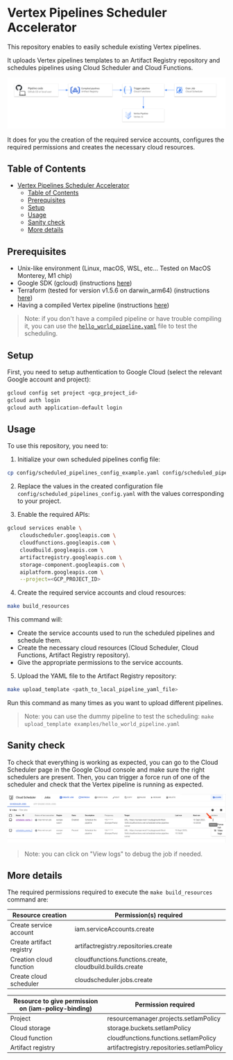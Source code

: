 # Vertex Pipelines Scheduler Accelerator

This repository enables to easily schedule existing Vertex pipelines.

It uploads Vertex pipelines templates to an Artifact Registry repository and schedules pipelines using Cloud Scheduler and Cloud Functions.

<img src="assets/infra.png">

It does for you the creation of the required service accounts, configures the required permissions and creates the necessary cloud resources.

## Table of Contents

- [Vertex Pipelines Scheduler Accelerator](#vertex-pipelines-scheduler-accelerator)
  - [Table of Contents](#table-of-contents)
  - [Prerequisites](#prerequisites)
  - [Setup](#setup)
  - [Usage](#usage)
  - [Sanity check](#sanity-check)
  - [More details](#more-details)

## Prerequisites

- Unix-like environment (Linux, macOS, WSL, etc... Tested on MacOS Monterey, M1 chip)
- Google SDK (gcloud) (instructions [here](https://cloud.google.com/sdk/docs/install#installation_instructions))
- Terraform (tested for version v1.5.6 on darwin_arm64) (instructions [here](https://developer.hashicorp.com/terraform/tutorials/aws-get-started/install-cli#install-terraform))
- Having a compiled Vertex pipeline (instructions [here](https://cloud.google.com/vertex-ai/docs/pipelines/build-pipeline#compile_your_pipeline_into_a_yaml_file))

> Note: if you don't have a compiled pipeline or have trouble compiling it, you can use the [`hello_world_pipeline.yaml`](examples/hello_world_pipeline.yaml) file to test the scheduling.

## Setup

First, you need to setup authentication to Google Cloud (select the relevant Google account and project):

```bash
gcloud config set project <gcp_project_id>
gcloud auth login
gcloud auth application-default login
```

## Usage

To use this repository, you need to:

1. Initialize your own scheduled pipelines config file:

```bash
cp config/scheduled_pipelines_config_example.yaml config/scheduled_pipelines_config.yaml
```

2. Replace the values in the created configuration file  `config/scheduled_pipelines_config.yaml` with the values corresponding to your project.

3. Enable the required APIs:

```bash
gcloud services enable \
    cloudscheduler.googleapis.com \
    cloudfunctions.googleapis.com \
    cloudbuild.googleapis.com \
    artifactregistry.googleapis.com \
    storage-component.googleapis.com \
    aiplatform.googleapis.com \
    --project=<GCP_PROJECT_ID>
```

4. Create the required service accounts and cloud resources:

```bash
make build_resources
```

This command will:

- Create the service accounts used to run the scheduled pipelines and schedule them.
- Create the necessary cloud resources (Cloud Scheduler, Cloud Functions, Artifact Registry repository).
- Give the appropriate permissions to the service accounts.


5. Upload the YAML file to the Artifact Registry repository:

```bash
make upload_template <path_to_local_pipeline_yaml_file>
```

Run this command as many times as you want to upload different pipelines.

> Note: you can use the dummy pipeline to test the scheduling: `make upload_template examples/hello_world_pipeline.yaml`


## Sanity check

To check that everything is working as expected, you can go to the Cloud Scheduler page in the Google Cloud console and make sure the right schedulers are present.
Then, you can trigger a force run of one of the scheduler and check that the Vertex pipeline is running as expected.

<img src="assets/cloud_schedulers.png" alt="Cloud schedulers" />

> Note: you can click on "View logs" to debug the job if needed.

## More details

The required permissions required to execute the `make build_resources` command are:

| Resource creation        | Permission(s) required                                    |
| ------------------------ | --------------------------------------------------------- |
| Create service account   | iam.serviceAccounts.create                                |
| Create artifact registry | artifactregistry.repositories.create                      |
| Creation cloud function  | cloudfunctions.functions.create, cloudbuild.builds.create |
| Create cloud scheduler   | cloudscheduler.jobs.create                                |

| Resource to give permission on (iam-policy-binding) | Permission required                        |
| ----------------- | ------------------------------------------ |
| Project           | resourcemanager.projects.setIamPolicy      |
| Cloud storage     | storage.buckets.setIamPolicy               |
| Cloud function    | cloudfunctions.functions.setIamPolicy      |
| Artifact registry | artifactregistry.repositories.setIamPolicy |
